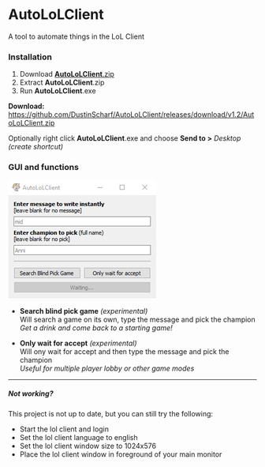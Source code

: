# AutoLoLClient
A tool to automate things in the LoL Client  

### Installation
1. Download [**AutoLoLClient**.zip](https://github.com/DustinScharf/AutoLoLClient/releases/download/v1.2/AutoLoLClient.zip "v1.2")
2. Extract **AutoLoLClient**.zip
3. Run **AutoLoLClient**.exe  

**Download:** https://github.com/DustinScharf/AutoLoLClient/releases/download/v1.2/AutoLoLClient.zip  

Optionally right click **AutoLoLClient**.exe and choose **Send to >** _Desktop (create shortcut)_  

### GUI and functions
![This image shows the GUI of AutoLoLClient](AutoLoLClient/window.png "The AutoLoLClient GUI")  
- **Search blind pick game** _(experimental)_  
Will search a game on its own, type the message and pick the champion  
_Get a drink and come back to a starting game!_

- **Only wait for accept** _(experimental)_  
Will ony wait for accept and then type the message and pick the champion  
_Useful for multiple player lobby or other game modes_

<hr>

##### Not working?
This project is not up to date, but you can still try the following:
- Start the lol client and login
- Set the lol client language to english
- Set the lol client window size to 1024x576
- Place the lol client window in foreground of your main monitor
